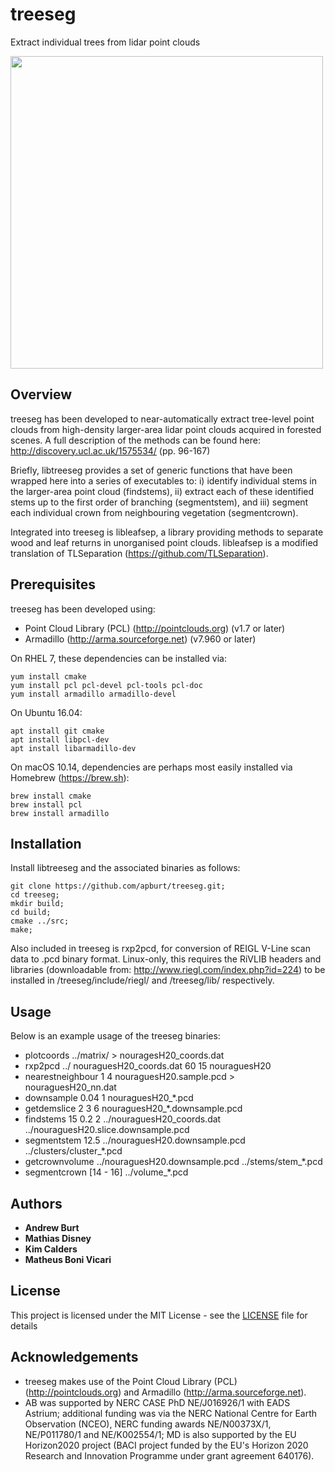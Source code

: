 # treeseg

Extract individual trees from lidar point clouds

<img src="https://uc29eba9c84346942ab6d5692c0c.dl.dropboxusercontent.com/cd/0/inline/AT7aCQhbtQfvkGE69lbUE85VfaFre44WKFPttrQ-d-_ilA6ul1tv709WGyyQdsDKn8PLjabcoYzfjzDGGduFejgbtjKrNysd17hZ6xAKFlU0AeqpMYZi_VQeIiB7ATHOUeSWlK3hNX9EMkbG5z_EWasaiBjq18RujHMkJ46Usn1dlT3OQWbG0-QFUSShSmFA_Ac/file" width="500">

## Overview

treeseg has been developed to near-automatically extract tree-level point clouds from high-density larger-area lidar point clouds acquired in forested scenes.
A full description of the methods can be found here: http://discovery.ucl.ac.uk/1575534/ (pp. 96-167)

Briefly, libtreeseg provides a set of generic functions that have been wrapped here into a series of executables to: i) identify individual stems in the larger-area point cloud (findstems), ii) extract each of these identified stems up to the first order of branching (segmentstem), and iii) segment each individual crown from neighbouring vegetation (segmentcrown).

Integrated into treeseg is libleafsep, a library providing methods to separate wood and leaf returns in unorganised point clouds. 
libleafsep is a modified translation of TLSeparation (https://github.com/TLSeparation).

## Prerequisites

treeseg has been developed using:

* Point Cloud Library (PCL) (http://pointclouds.org) (v1.7 or later)
* Armadillo (http://arma.sourceforge.net) (v7.960 or later)

On RHEL 7, these dependencies can be installed via:

```
yum install cmake
yum install pcl pcl-devel pcl-tools pcl-doc
yum install armadillo armadillo-devel
```

On Ubuntu 16.04:

```
apt install git cmake
apt install libpcl-dev
apt install libarmadillo-dev
```

On macOS 10.14, dependencies are perhaps most easily installed via Homebrew (https://brew.sh):

```
brew install cmake
brew install pcl
brew install armadillo
```

## Installation

Install libtreeseg and the associated binaries as follows:

```
git clone https://github.com/apburt/treeseg.git;
cd treeseg;
mkdir build;
cd build;
cmake ../src;
make;
```

Also included in treeseg is rxp2pcd, for conversion of REIGL V-Line scan data to .pcd binary format. Linux-only, this requires the RiVLIB headers and libraries (downloadable from: http://www.riegl.com/index.php?id=224) to be installed in /treeseg/include/riegl/ and /treeseg/lib/ respectively.

## Usage

Below is an example usage of the treeseg binaries:

* plotcoords ../matrix/ > nouragesH20_coords.dat
* rxp2pcd ../ nouraguesH20_coords.dat 60 15 nouraguesH20
* nearestneighbour 1 4 nouraguesH20.sample.pcd > nouraguesH20_nn.dat
* downsample 0.04 1 nouraguesH20_*.pcd
* getdemslice 2 3 6 nouraguesH20_*.downsample.pcd
* findstems 15 0.2 2 ../nouraguesH20_coords.dat ../nouraguesH20.slice.downsample.pcd
* segmentstem 12.5 ../nouraguesH20.downsample.pcd ../clusters/cluster_*.pcd
* getcrownvolume ../nouraguesH20.downsample.pcd ../stems/stem_*.pcd
* segmentcrown [14 - 16] ../volume_*.pcd

## Authors

* **Andrew Burt**
* **Mathias Disney**
* **Kim Calders**
* **Matheus Boni Vicari**

## License

This project is licensed under the MIT License - see the [LICENSE](LICENSE) file for details

## Acknowledgements

* treeseg makes use of the Point Cloud Library (PCL) (http://pointclouds.org) and Armadillo (http://arma.sourceforge.net).
* AB was supported by NERC CASE PhD NE/J016926/1 with EADS Astrium; additional funding was via the NERC National Centre for Earth Observation (NCEO), NERC funding awards NE/N00373X/1, NE/P011780/1 and NE/K002554/1; MD is also supported by the EU Horizon2020 project (BACI project funded by the EU's Horizon 2020 Research and Innovation Programme under grant agreement 640176).
